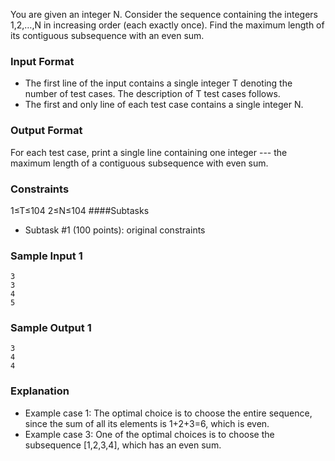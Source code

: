 You are given an integer N. Consider the sequence containing the integers 1,2,…,N in increasing order (each exactly once). Find the maximum length of its contiguous subsequence with an even sum.

### Input Format
* The first line of the input contains a single integer T denoting the number of test cases. The description of T test cases follows.
* The first and only line of each test case contains a single integer N.
### Output Format
For each test case, print a single line containing one integer --- the maximum length of a contiguous subsequence with even sum.

### Constraints
1≤T≤104
2≤N≤104
####Subtasks
* Subtask #1 (100 points): original constraints

### Sample Input 1 
    3
    3
    4
    5
### Sample Output 1 
    3
    4
    4
### Explanation
* Example case 1: The optimal choice is to choose the entire sequence, since the sum of all its elements is 1+2+3=6, which is even.
* Example case 3: One of the optimal choices is to choose the subsequence [1,2,3,4], which has an even sum.
